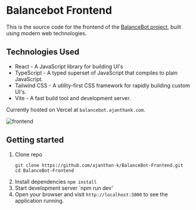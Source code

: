 # Balancebot Frontend

This is the source code for the frontend of the [BalanceBot project](https://github.com/ajanthan-k/BalanceBot), built using modern web technologies.

## Technologies Used

- React - A JavaScript library for building UI's
- TypeScript - A typed superset of JavaScript that compiles to plain JavaScript.
- Tailwind CSS - A utility-first CSS framework for rapidly building custom UI's.
- Vite - A fast build tool and development server.

Currently hosted on Vercel at `balancebot.ajanthank.com`.

![frontend](https://github.com/ajanthan-k/BalanceBot-Frontend/assets/66730849/c2d2c312-ba36-402f-bccf-543fa71e5fe3)

## Getting started

1. Clone repo
    ```
    git clone https://github.com/ajanthan-k/BalanceBot-Frontend.git
    cd BalanceBot-Frontend
    ```
2. Install dependencies `npm install`
3. Start development server `npm run dev'
4. Open your browser and visit `http://localhost:3000` to see the application running.
